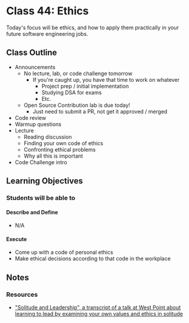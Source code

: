 # Class 44: Ethics

Today's focus will be ethics, and how to apply them practically in your future software engineering jobs.

## Class Outline

- Announcements
  - No lecture, lab, or code challenge tomorrow
    - If you're caught up, you have that time to work on whatever
      - Project prep / initial implementation
      - Studying DSA for exams
      - Etc.
  - Open Source Contribution lab is due today!
    - Just need to submit a PR, not get it approved / merged
- Code review
- Warmup questions
- Lecture
  - Reading discussion
  - Finding your own code of ethics
  - Confronting ethical problems
  - Why all this is important
- Code Challenge intro

## Learning Objectives

### Students will be able to

#### Describe and Define

- N/A

#### Execute

- Come up with a code of personal ethics
- Make ethical decisions according to that code in the workplace

## Notes

### Resources

- ["Solitude and Leadership", a transcript of a talk at West Point about learning to lead by examining your own values and ethics in solitude](https://theamericanscholar.org/solitude-and-leadership/)
